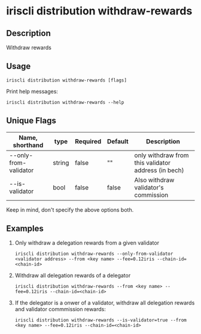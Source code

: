 # iriscli distribution withdraw-rewards

## Description

Withdraw rewards

## Usage

```
iriscli distribution withdraw-rewards [flags]
```

Print help messages:

```
iriscli distribution withdraw-rewards --help
```

## Unique Flags

| Name, shorthand       | type   | Required | Default  | Description                                                         |
| --------------------- | -----  | -------- | -------- | ------------------------------------------------------------------- |
| --only-from-validator | string | false    | ""       | only withdraw from this validator address (in bech) |
| --is-validator        | bool   | false    | false    | Also withdraw validator's commission |

Keep in mind, don't specify the above options both.

## Examples

1. Only withdraw a delegation rewards from a given validator
    ```
    iriscli distribution withdraw-rewards --only-from-validator <validator address> --from <key name> --fee=0.12iris --chain-id=<chain-id>
    ```
2. Withdraw all delegation rewards of a delegator
    ```
    iriscli distribution withdraw-rewards --from <key name> --fee=0.12iris --chain-id=<chain-id>
    ```
3. If the delegator is a onwer of a validator, withdraw all delegation rewards and validator commmission rewards:
    ```
    iriscli distribution withdraw-rewards --is-validator=true --from <key name> --fee=0.12iris --chain-id=<chain-id>
    ```